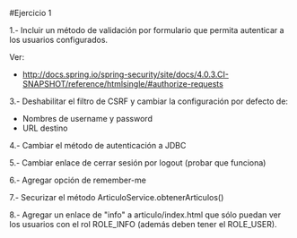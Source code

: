 #Ejercicio 1

1.- Incluir un método de validación por formulario que permita autenticar a los usuarios configurados.

Ver:
- http://docs.spring.io/spring-security/site/docs/4.0.3.CI-SNAPSHOT/reference/htmlsingle/#authorize-requests

3.- Deshabilitar el filtro de CSRF y cambiar la configuración por defecto de: 
- Nombres de username y password
- URL destino

4.- Cambiar el método de autenticación a JDBC

5.- Cambiar enlace de cerrar sesión por logout (probar que funciona)

6.- Agregar opción de remember-me 

7.- Securizar el método ArticuloService.obtenerArticulos()

8.- Agregar un enlace de "info" a articulo/index.html que sólo puedan ver los usuarios con el rol ROLE_INFO (además deben tener el ROLE_USER).
